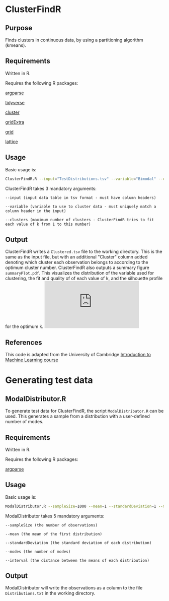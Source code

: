 # ClusterFindR
## Purpose
Finds clusters in continuous data, by using a partitioning algorithm (kmeans).
## Requirements
Written in R.

Requires the following R packages:

[argparse](https://CRAN.R-project.org/package=argparse)

[tidyverse](https://CRAN.R-project.org/package=tidyverse)

[cluster](https://CRAN.R-project.org/package=cluster)

[gridExtra](https://cran.r-project.org/package=gridExtra)

[grid](https://www.rdocumentation.org/packages/grid/versions/3.4.3)

[lattice](https://cran.r-project.org/package=lattice)

## Usage
Basic usage is:
```bash
ClusterFindR.R --input="TestDistributions.tsv" --variable="Bimodal" --clusters=9
```
ClusterFindR takes 3 mandatory arguments:

	--input (input data table in tsv format - must have column headers)

	--variable (variable to use to cluster data - must uniquely match a column header in the input)

	--clusters (maximum number of clusters - ClusterFindR tries to fit each value of k from 1 to this number)

## Output
ClusterFindR writes a `Clustered.tsv` file to the working directory. This is the same as the input file, but with an additional "Cluster" column added denoting which cluster each observation belongs to according to the optimum cluster number. ClusterFindR also outputs a summary figure `summaryPlot.pdf`. This visualizes the distribution of the variable used for clustering, the fit and quality of of each value of k, and the silhouette profile for the optimum k. 
![](https://raw.githubusercontent.com/SamuelHLewis/ClusterFindR/master/ExampleOutput.pdf)

## References
This code is adapted from the University of Cambridge [Introduction to Machine Learning course](https://github.com/bioinformatics-training/intro-machine-learning-2017/blob/master/09-clustering.Rmd)


# Generating test data
## ModalDistributor.R
To generate test data for ClusterFindR, the script `ModalDistributor.R` can be used. This generates a sample from a distribution with a user-defined number of modes.
## Requirements
Written in R.

Requires the following R packages:

[argparse](https://cran.r-project.org/web/packages/argparse/index.html)

## Usage
Basic usage is:
```bash
ModalDistributor.R --sampleSize=1000 --mean=1 --standardDeviation=1 --modes=1 --interval=10
```
ModalDistributor takes 5 mandatory arguments:

	--sampleSize (the number of observations)

	--mean (the mean of the first distribution)

	--standardDeviation (the standard deviation of each distribution)

	--modes (the number of modes)

	--interval (the distance between the means of each distribution)

## Output
ModalDistributor will write the observations as a column to the file `Distributions.txt` in the working directory.


